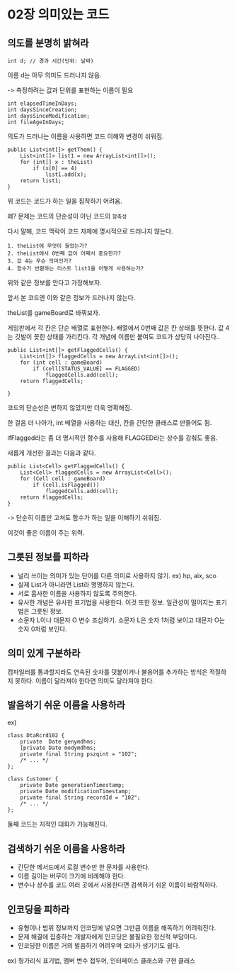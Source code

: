 # 02장 의미있는 코드

## 의도를 분명히 밝혀라

```
int d; // 경과 시간(단위: 날짜)
```

이름 d는 아무 의미도 드러나지 않음.

-> 측정하려는 값과 단위를 표현하는 이름이 필요

```
int elapsedTimeInDays;
int daysSinceCreation;
int daysSinceModification;
int fileAgeInDays;
```

의도가 드러나는 이름을 사용하면 코드 이해와 변경이 쉬워짐.

```
public List<int[]> getThem() {
    List<int[]> list1 = new ArrayList<int[]>();
    for (int[] x : theList)
        if (x[0] == 4)
            list1.add(x);
    return list1;
}
```
위 코드는 코드가 하는 일을 짐작하기 어려움.

왜? 문제는 코드의 단순성이 아닌 코드의 `함축성`

다시 말해, 코드 맥락이 코드 자체에 명시적으로 드러나지 않는다.

```
1. theList에 무엇이 들었는가?
2. theList에서 0번째 값이 어째서 중요한가?
3. 값 4는 무슨 의미인가?
4. 함수가 반환하는 리스트 list1을 어떻게 사용하는가?
```
위와 같은 정보를 안다고 가정해보자.

앞서 본 코드엔 이와 같은 정보가 드러나지 않는다.

theList를 gameBoard로 바꿔보자.

게임판에서 각 칸은 단순 배열로 표현한다. 배열에서 0번째 값은 칸 상태를 뜻한다. 값 4는 깃발이 꽂힌 상태를 가리킨다. 각 개념에 이름만 붙여도 코드가 상당히 나아진다..

```
public List<int[]> getFlaggedCells() {
    List<int[]> flaggedCells = new ArrayList<int[]>();
    for (int cell : gameBoard)
        if (cell[STATUS_VALUE] == FLAGGED)
            flaggedCells.add(cell);
    return flaggedCells;

}
```
코드의 단순성은 변하지 않았지만 더욱 명확해짐.

한 걸음 더 나아가, int 배열을 사용하는 대신, 칸을 간단한 클래스로 만들어도 됨.

ifFlagged라는 좀 더 명시적인 함수를 사용해 FLAGGED라는 상수를 감춰도 좋음.

새롭게 개선한 결과는 다음과 같다.

```
public List<Cell> getFlaggedCells() {
    List<Cell> flaggedCells = new ArrayList<Cell>();
    for (Cell cell : gameBoard)
        if (cell.isFlagged())
            flaggedCells.add(cell);
    return flaggedCells;
}
```

-> 단순히 이름만 고쳐도 함수가 하는 일을 이해하기 쉬워짐.

이것이 좋은 이름이 주는 위력.

## 그릇된 정보를 피하라

- 널리 쓰이는 의미가 있는 단어를 다른 의미로 사용하지 않기.
  ex) hp, aix, sco
- 실제 List가 아니라면 List라 명명하지 않는다.
- 서로 흡사한 이름을 사용하지 않도록 주의한다.
- 유사한 개념은 유사한 표기법을 사용한다.
  이것 또한 정보. 일관성이 떨어지는 표기법은 그릇된 정보.
- 소문자 L이나 대문자 O 변수 조심하기.
  소문자 L은 숫자 1처럼 보이고 대문자 O는 숫자 0처럼 보인다.

## 의미 있게 구분하라

컴파일러를 통과할지라도 연속된 숫자를 덧붙이거나 불용어를 추가하는 방식은 적절하지 못하다. 이름이 달라져야 한다면 의미도 달라져야 한다.

## 발음하기 쉬운 이름을 사용하라

ex)
```
class DtaRcrd102 {
    private  Date genymdhms;
    [private Date modymdhms;
    private final String pszqint = "102";
    /* ... */
};
```

```
class Customer {
    private Date generationTimestamp;
    private Date modificationTimestamp;
    private final String recordId = "102";
    /* ... */
};
```

둘째 코드는 지적인 대화가 가능해진다.

## 검색하기 쉬운 이름을 사용하라

- 간단한 메서드에서 로컬 변수만 한 문자를 사용한다.
- 이름 길이는 버무이 크기에 비례해야 한다.
- 변수나 상수를 코드 여러 곳에서 사용한다면 검색하기 쉬운 이름이 바람직하다.

## 인코딩을 피하라

- 유형이나 범위 정보까지 인코딩에 넣으면 그만큼 이름을 해독하기 어려워진다.
- 문제 해결에 집중하는 개발자에게 인코딩은 불필요한 정신적 부담이다.
- 인코딩한 이름은 거의 발음하기 어려우며 오타가 생기기도 쉽다.

ex) 헝가리식 표기법, 멤버 변수 접두어, 인터페이스 클래스와 구현 클래스